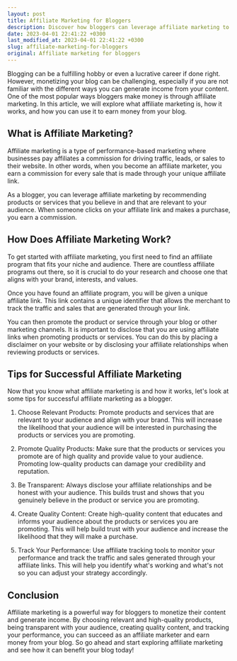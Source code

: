 ```yaml
---
layout: post
title: Affiliate Marketing for Bloggers
description: Discover how bloggers can leverage affiliate marketing to generate income and monetize their content. Learn tips and strategies to help you succeed in affiliate marketing.
date: 2023-04-01 22:41:22 +0300
last_modified_at: 2023-04-01 22:41:22 +0300
slug: affiliate-marketing-for-bloggers
original: Affiliate marketing for bloggers
---
```

Blogging can be a fulfilling hobby or even a lucrative career if done right. However, monetizing your blog can be challenging, especially if you are not familiar with the different ways you can generate income from your content. One of the most popular ways bloggers make money is through affiliate marketing. In this article, we will explore what affiliate marketing is, how it works, and how you can use it to earn money from your blog.

## What is Affiliate Marketing?

Affiliate marketing is a type of performance-based marketing where businesses pay affiliates a commission for driving traffic, leads, or sales to their website. In other words, when you become an affiliate marketer, you earn a commission for every sale that is made through your unique affiliate link.

As a blogger, you can leverage affiliate marketing by recommending products or services that you believe in and that are relevant to your audience. When someone clicks on your affiliate link and makes a purchase, you earn a commission.

## How Does Affiliate Marketing Work?

To get started with affiliate marketing, you first need to find an affiliate program that fits your niche and audience. There are countless affiliate programs out there, so it is crucial to do your research and choose one that aligns with your brand, interests, and values.

Once you have found an affiliate program, you will be given a unique affiliate link. This link contains a unique identifier that allows the merchant to track the traffic and sales that are generated through your link.

You can then promote the product or service through your blog or other marketing channels. It is important to disclose that you are using affiliate links when promoting products or services. You can do this by placing a disclaimer on your website or by disclosing your affiliate relationships when reviewing products or services.

## Tips for Successful Affiliate Marketing

Now that you know what affiliate marketing is and how it works, let's look at some tips for successful affiliate marketing as a blogger.

1. Choose Relevant Products: Promote products and services that are relevant to your audience and align with your brand. This will increase the likelihood that your audience will be interested in purchasing the products or services you are promoting.

2. Promote Quality Products: Make sure that the products or services you promote are of high quality and provide value to your audience. Promoting low-quality products can damage your credibility and reputation.

3. Be Transparent: Always disclose your affiliate relationships and be honest with your audience. This builds trust and shows that you genuinely believe in the product or service you are promoting.

4. Create Quality Content: Create high-quality content that educates and informs your audience about the products or services you are promoting. This will help build trust with your audience and increase the likelihood that they will make a purchase.

5. Track Your Performance: Use affiliate tracking tools to monitor your performance and track the traffic and sales generated through your affiliate links. This will help you identify what's working and what's not so you can adjust your strategy accordingly.

## Conclusion

Affiliate marketing is a powerful way for bloggers to monetize their content and generate income. By choosing relevant and high-quality products, being transparent with your audience, creating quality content, and tracking your performance, you can succeed as an affiliate marketer and earn money from your blog. So go ahead and start exploring affiliate marketing and see how it can benefit your blog today!